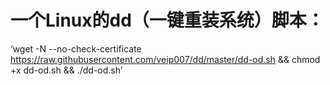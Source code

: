 # 一个Linux的dd（一键重装系统）脚本：
  ‘wget -N --no-check-certificate https://raw.githubusercontent.com/veip007/dd/master/dd-od.sh && chmod +x dd-od.sh && ./dd-od.sh’
  
  
